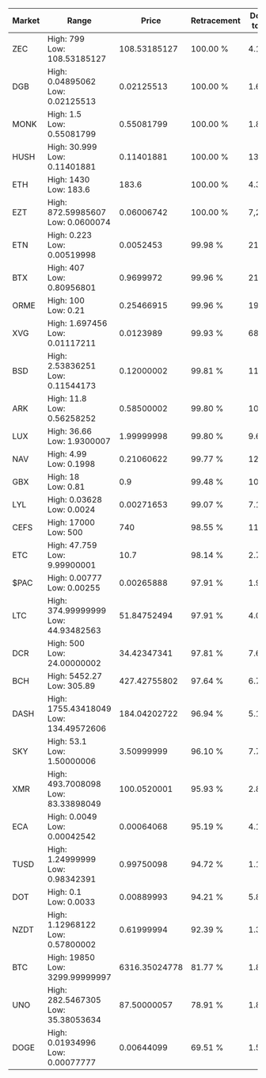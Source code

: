 | Market | Range | Price| Retracement | Doubles to 50% |
| --- | --- | --- | --- | --- |
| ZEC | High: 799<br />Low: 108.53185127 | 108.53185127 | 100.00 % | 4.18 |
| DGB | High: 0.04895062<br />Low: 0.02125513 | 0.02125513 | 100.00 % | 1.65 |
| MONK | High: 1.5<br />Low: 0.55081799 | 0.55081799 | 100.00 % | 1.86 |
| HUSH | High: 30.999<br />Low: 0.11401881 | 0.11401881 | 100.00 % | 136.44 |
| ETH | High: 1430<br />Low: 183.6 | 183.6 | 100.00 % | 4.39 |
| EZT | High: 872.59985607<br />Low: 0.0600074 | 0.06006742 | 100.00 % | 7,264.00 |
| ETN | High: 0.223<br />Low: 0.00519998 | 0.0052453 | 99.98 % | 21.75 |
| BTX | High: 407<br />Low: 0.80956801 | 0.9699972 | 99.96 % | 210.21 |
| ORME | High: 100<br />Low: 0.21 | 0.25466915 | 99.96 % | 196.75 |
| XVG | High: 1.697456<br />Low: 0.01117211 | 0.0123989 | 99.93 % | 68.90 |
| BSD | High: 2.53836251<br />Low: 0.11544173 | 0.12000002 | 99.81 % | 11.06 |
| ARK | High: 11.8<br />Low: 0.56258252 | 0.58500002 | 99.80 % | 10.57 |
| LUX | High: 36.66<br />Low: 1.9300007 | 1.99999998 | 99.80 % | 9.65 |
| NAV | High: 4.99<br />Low: 0.1998 | 0.21060622 | 99.77 % | 12.32 |
| GBX | High: 18<br />Low: 0.81 | 0.9 | 99.48 % | 10.45 |
| LYL | High: 0.03628<br />Low: 0.0024 | 0.00271653 | 99.07 % | 7.12 |
| CEFS | High: 17000<br />Low: 500 | 740 | 98.55 % | 11.82 |
| ETC | High: 47.759<br />Low: 9.99900001 | 10.7 | 98.14 % | 2.70 |
| $PAC | High: 0.00777<br />Low: 0.00255 | 0.00265888 | 97.91 % | 1.94 |
| LTC | High: 374.99999999<br />Low: 44.93482563 | 51.84752494 | 97.91 % | 4.05 |
| DCR | High: 500<br />Low: 24.00000002 | 34.42347341 | 97.81 % | 7.61 |
| BCH | High: 5452.27<br />Low: 305.89 | 427.42755802 | 97.64 % | 6.74 |
| DASH | High: 1755.43418049<br />Low: 134.49572606 | 184.04202722 | 96.94 % | 5.13 |
| SKY | High: 53.1<br />Low: 1.50000006 | 3.50999999 | 96.10 % | 7.78 |
| XMR | High: 493.7008098<br />Low: 83.33898049 | 100.0520001 | 95.93 % | 2.88 |
| ECA | High: 0.0049<br />Low: 0.00042542 | 0.00064068 | 95.19 % | 4.16 |
| TUSD | High: 1.24999999<br />Low: 0.98342391 | 0.99750098 | 94.72 % | 1.12 |
| DOT | High: 0.1<br />Low: 0.0033 | 0.00889993 | 94.21 % | 5.80 |
| NZDT | High: 1.12968122<br />Low: 0.57800002 | 0.61999994 | 92.39 % | 1.38 |
| BTC | High: 19850<br />Low: 3299.99999997 | 6316.35024778 | 81.77 % | 1.83 |
| UNO | High: 282.5467305<br />Low: 35.38053634 | 87.50000057 | 78.91 % | 1.82 |
| DOGE | High: 0.01934996<br />Low: 0.00077777 | 0.00644099 | 69.51 % | 1.56 |
